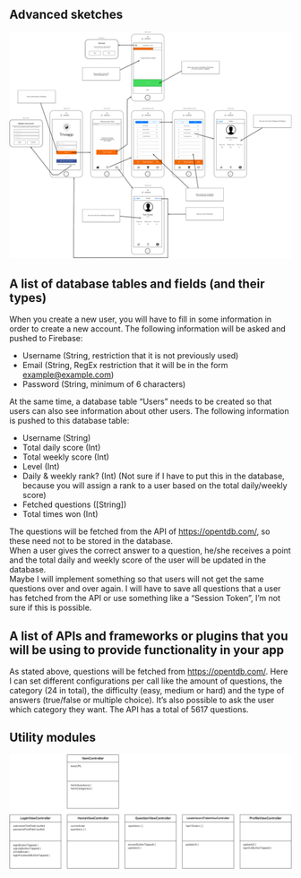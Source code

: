 ## Advanced sketches
![Design document](https://github.com/robdekker/triviapp/blob/master/doc/Design%20document%20sketch.png)

## A list of database tables and fields (and their types)  
When you create a new user, you will have to fill in some information in order to create a new account. The following information will be asked and pushed to Firebase:
* Username (String, restriction that it is not previously used)
* Email (String, RegEx restriction that it will be in the form example@example.com)
* Password (String, minimum of 6 characters)  

At the same time, a database table “Users” needs to be created so that users can also see information about other users. The following information is pushed to this database table:
* Username (String)
* Total daily score (Int)
* Total weekly score (Int)
* Level (Int)
* Daily & weekly rank? (Int) (Not sure if I have to put this in the database, because you will assign a rank to a user based on the total daily/weekly score)
* Fetched questions ([String])
* Total times won (Int)  

The questions will be fetched from the API of https://opentdb.com/, so these need not to be stored in the database.  
When a user gives the correct answer to a question, he/she receives a point and the total daily and weekly score of the user will be updated in the database.  
Maybe I will implement something so that users will not get the same questions over and over again. I will have to save all questions that a user has fetched from the API or use something like a “Session Token”, I’m not sure if this is possible.

## A list of APIs and frameworks or plugins that you will be using to provide functionality in your app  
As stated above, questions will be fetched from https://opentdb.com/. Here I can set different configurations per call like the amount of questions, the category (24 in total), the difficulty (easy, medium or hard) and the type of answers (true/false or multiple choice). It’s also possible to ask the user which category they want. The API has a total of 5617 questions.

## Utility modules
![utility modules](https://github.com/robdekker/triviapp/blob/master/doc/Utility%20modules.png)
